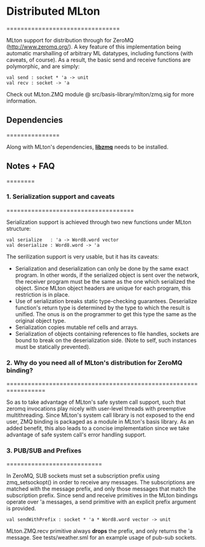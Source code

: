 # Distributed MLton
================================

MLton support for distribution through for ZeroMQ (http://www.zeromq.org/). A
key feature of this implementation being automatic marshalling of arbitrary ML
datatypes, including functions (with caveats, of course). As a result, the basic
send and receive functions are polymorphic, and are simply:

	val send : socket * 'a -> unit
	val recv : socket -> 'a

Check out MLton.ZMQ module @ src/basis-library/mlton/zmq.sig for more information.

## Dependencies
===============

Along with MLton's dependencies,
[__libzmq__](http://www.zeromq.org/docs:core-api) needs to be installed.


## Notes + FAQ
========

### 1. Serialization support and caveats
====================================

Serialization support is achieved through two new functions under MLton structure:

	val serialize   : 'a -> Word8.word vector
	val deserialize : Word8.word -> 'a

The serilization support is very usable, but it has its caveats:

* Serialization and deserialization can only be done by the same exact program.
	In other words, if the serialized object is sent over the network, the
	receiver program must be the same as the one which serialized the object.
	Since MLton object headers are unique for each program, this restriction is
	in place.
* Use of serialization breaks static type-checking guarantees. Deserialize
	function's return type is determined by the type to which the result is
	unified. The onus is on the programmer to get this type the same as the
	original object type.
* Serialization copies mutable ref cells and arrays.
* Serialization of objects containing references to file handles, sockets are
	bound to break on the deserialization side. (Note to self, such instances
	must be statically prevented).


### 2. Why do you need all of MLton's distribution for ZeroMQ binding?
=================================================================

So as to take advantage of MLton's safe system call support, such that zeromq
invocations play nicely with user-level threads with preemptive multithreading.
Since MLton's system call library is not exposed to the end user, ZMQ binding
is packaged as a module in MLton's basis library. As an added benefit, this
also leads to a concise implementation since we take advantage of safe system
call's error handling support.

### 3. PUB/SUB and Prefixes
===========================

In ZeroMQ, SUB sockets must set a subscription prefix using zmq_setsockopt() in
order to receive any messages. The subscriptions are matched with the message
prefix, and only those messages that match the subscription prefix. Since send
and receive primitives in the MLton bindings operate over 'a messages, a send
primitive with an explicit prefix argument is provided.

	val sendWithPrefix : socket * 'a * Word8.word vector -> unit

MLton.ZMQ.recv primitive always __drops__ the prefix, and only returns the 'a
message. See tests/weather.sml for an example usage of pub-sub sockets.
